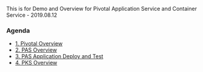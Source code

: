 This is for Demo and Overview for Pivotal Application Service and Container Service
\- 2019.08.12

### Agenda
- [1. Pivotal Overview](docs/1.pivotal_overview.md)
- [2. PAS Overview](docs/2.pas_overview.md)
- [3. PAS Application Deploy and Test](docs/pas_workshop.md)
- [4. PKS Overview](docs/4.pks_overview.md)

